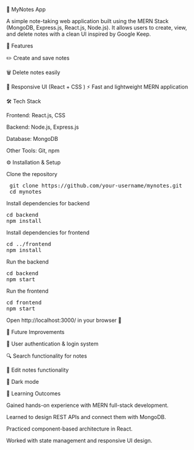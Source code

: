 📒 MyNotes App

A simple note-taking web application built using the MERN Stack (MongoDB, Express.js, React.js, Node.js).
It allows users to create, view, and delete notes with a clean UI inspired by Google Keep.

🚀 Features

✏️ Create and save notes

🗑️ Delete notes easily

🎨 Responsive UI (React + CSS
)
⚡ Fast and lightweight MERN application

🛠️ Tech Stack

Frontend: React.js, CSS

Backend: Node.js, Express.js

Database: MongoDB

Other Tools: Git, npm

⚙️ Installation & Setup

Clone the repository

<pre> git clone https://github.com/your-username/mynotes.git
 cd mynotes  </pre>

Install dependencies for backend

<pre>cd backend
npm install</pre>

Install dependencies for frontend

<pre>cd ../frontend
npm install</pre>

Run the backend

<pre>cd backend
npm start</pre>

Run the frontend

<pre>cd frontend
npm start</pre>

Open http://localhost:3000/ in your browser 🚀


🔮 Future Improvements

🔐 User authentication & login system

🔍 Search functionality for notes

📝 Edit notes functionality

🌙 Dark mode


🎯 Learning Outcomes

Gained hands-on experience with MERN full-stack development.

Learned to design REST APIs and connect them with MongoDB.

Practiced component-based architecture in React.

Worked with state management and responsive UI design.

